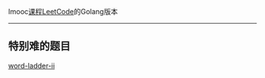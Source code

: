 Imooc[课程LeetCode](https://coding.imooc.com/class/82.html)的Golang版本

---

## 特别难的题目

[word-ladder-ii](cpt6/6-5_126_word_ladder_ii_test.go)